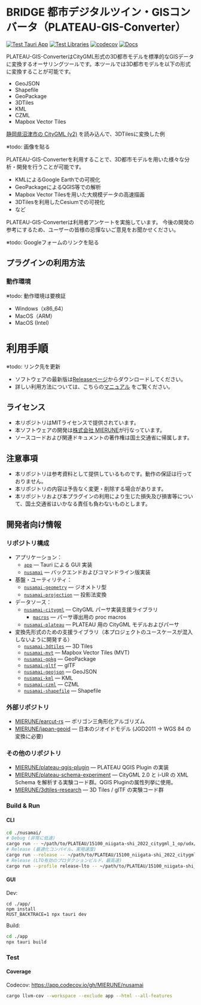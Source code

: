 # BRIDGE 都市デジタルツイン・GISコンバータ（PLATEAU-GIS-Converter）

[![Test Tauri App](https://github.com/MIERUNE/nusamai/actions/workflows/test_app.yml/badge.svg)](https://github.com/MIERUNE/nusamai/actions/workflows/test_app.yml)
[![Test Libraries](https://github.com/MIERUNE/nusamai/actions/workflows/test_libs.yml/badge.svg)](https://github.com/MIERUNE/nusamai/actions/workflows/test_libs.yml)
[![codecov](https://codecov.io/gh/MIERUNE/nusamai/graph/badge.svg?token=oa62wDWoqu)](https://codecov.io/gh/MIERUNE/nusamai)
[![Docs](https://github.com/MIERUNE/nusamai/actions/workflows/doc.yml/badge.svg)](https://mierune.github.io/nusamai/app/)

PLATEAU-GIS-ConverterはCityGML形式の3D都市モデルを標準的なGISデータに変換するオーサリングツールです。本ツールでは3D都市モデルを以下の形式に変換することが可能です。

- GeoJSON
- Shapefile
- GeoPackage
- 3DTiles
- KML
- CZML
- Mapbox Vector Tiles

[静岡県沼津市の CityGML (v2)](https://www.geospatial.jp/ckan/dataset/plateau-22203-numazu-shi-2021/resource/758fe63a-b20f-4d5d-817d-c35eac530143) を読み込んで、3DTilesに変換した例

※todo: 画像を貼る

PLATEAU-GIS-Converterを利用することで、3D都市モデルを用いた様々な分析・開発を行うことが可能です。

- KMLによるGoogle Earthでの可視化
- GeoPackageによるQGIS等での解析
- Mapbox Vector Tilesを用いた大規模データの高速描画
- 3DTilesを利用したCesiumでの可視化
- など

PLATEAU-GIS-Converterは利用者アンケートを実施しています。
今後の開発の参考にするため、ユーザーの皆様の忌憚ないご意見をお聞かせください。

※todo: Googleフォームのリンクを貼る

## プラグインの利用方法

### 動作環境

※todo: 動作環境は要検証

- Windows（x86_64）
- MacOS（ARM）
- MacOS (Intel)

# 利用手順

※todo: リンク先を更新

- ソフトウェアの最新版は[Releaseページ](https://github.com/MIERUNE/PLATEAU-GIS-Converter/releases)からダウンロードしてください。
- 詳しい利用方法については、こちらの[マニュアル](https://MIERUNE.github.io/PLATEAU-GIS-Converter/index.html) をご覧ください。

## ライセンス

- 本リポジトリはMITライセンスで提供されています。
- 本ソフトウェアの開発は[株式会社 MIERUNE](https://www.mierune.co.jp/)が行なっています。
- ソースコードおよび関連ドキュメントの著作権は国土交通省に帰属します。

## 注意事項

- 本リポジトリは参考資料として提供しているものです。動作の保証は行っておりません。
- 本リポジトリの内容は予告なく変更・削除する場合があります。
- 本リポジトリおよび本プラグインの利用により生じた損失及び損害等について、国土交通省はいかなる責任も負わないものとします。

## 開発者向け情報

### リポジトリ構成

- アプリケーション：
  - [`app`](./app/) &mdash; Tauri による GUI 実装
  - [`nusamai`](./nusamai/) &mdash; バックエンドおよびコマンドライン版実装
- 基盤・ユーティリティ：
  - [`nusamai-geometry`](./nusamai-geometry/) &mdash; ジオメトリ型
  - [`nusamai-projection`](./nusamai-projection/) &mdash; 投影法変換
- データソース：
  - [`nusamai-citygml`](./nusamai-plateau/citygml/) &mdash; CityGML パーサ実装支援ライブラリ
    - [`macros`](./nusamai-plateau/citygml/macros/) &mdash; パーサ導出用の proc macros
  - [`nusamai-plateau`](./nusamai-plateau/) &mdash; PLATEAU 用の CityGML モデルおよびパーサ
- 変換先形式のための支援ライブラリ（本プロジェクトのユースケースが混入しないように開発する）
  - [`nusamai-3dtiles`](./nusamai-3dtiles/) &mdash; 3D Tiles
  - [`nusamai-mvt`](./nusamai-mvt/) &mdash; Mapbox Vector Tiles (MVT)
  - [`nusamai-gpkg`](./nusamai-gpkg/) &mdash; GeoPackage
  - [`nusamai-gltf`](./nusamai-gltf/) &mdash; glTF
  - [`nusamai-geojson`](./nusamai-geojson/) &mdash; GeoJSON
  - [`nusamai-kml`](./nusamai-kml/) &mdash; KML
  - [`nusamai-czml`](./nusamai-kml/) &mdash; CZML
  - [`nusamai-shapefile`](./nusamai-shapefile/) &mdash; Shapefile

### 外部リポジトリ

- [MIERUNE/earcut-rs](https://github.com/MIERUNE/earcut-rs) &mdash; ポリゴン三角形化アルゴリズム
- [MIERUNE/japan-geoid](https://github.com/MIERUNE/japan-geoid) &mdash; 日本のジオイドモデル (JGD2011 → WGS 84 の変換に必要)

### その他のリポジトリ

- [MIERUNE/plateau-qgis-plugin](https://github.com/MIERUNE/plateau-qgis-plugin) &mdash; PLATEAU QGIS Plugin の実装
- [MIERUNE/plateau-schema-experiment](https://github.com/MIERUNE/plateau-schema-experiment) &mdash; CityGML 2.0 と i-UR の XML Schema を解析する実験コード群。QGIS Pluginの属性列挙に使用。
- [MIERUNE/3dtiles-research](https://github.com/MIERUNE/3dtiles-research) &mdash; 3D Tiles / glTF の実験コード群

### Build &amp; Run

#### CLI

```bash
cd ./nusamai/
# Debug (非常に低速)
cargo run -- ~/path/to/PLATEAU/15100_niigata-shi_2022_citygml_1_op/udx/bldg/*.gml --sink geojson --output foobar.geojson
# Release (最適化コンパイル、実用速度)
cargo run --release -- ~/path/to/PLATEAU/15100_niigata-shi_2022_citygml_1_op/udx/bldg/*.gml --sink geojson --output foobar.geojson
# Release (LTO有効のプロダクションビルド、最高速)
cargo run --profile release-lto -- ~/path/to/PLATEAU/15100_niigata-shi_2022_citygml_1_op/udx/bldg/*.gml --sink geojson --output foobar.geojson
```

#### GUI

Dev:

```console
cd ./app/
npm install
RUST_BACKTRACE=1 npx tauri dev
```

Build:

```bash
cd ./app
npx tauri build
```

### Test

#### Coverage

Codecov: <https://app.codecov.io/gh/MIERUNE/nusamai>

```bash
cargo llvm-cov --workspace --exclude app --html --all-features
```
